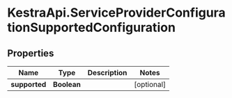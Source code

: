 # KestraApi.ServiceProviderConfigurationSupportedConfiguration

## Properties

Name | Type | Description | Notes
------------ | ------------- | ------------- | -------------
**supported** | **Boolean** |  | [optional] 



